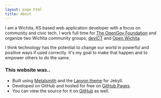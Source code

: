 ```yaml
---
layout: page.html
title: About
---
```


I am a Wichita, KS based web application developer with a focus on
community and civic tech. I work full time for [The OpenGov
Foundation](opengov) and organize two Wichita community groups,
[devICT](devict) and [Open Wichita](openwichita).

I think technology has the potential to change our world in powerful and
positive ways if used correctly. It's my goal to make that happen and to empower
others to do the same.

### This website was..

* Built using [Metalsmith](jekyll) and the [Lanyon theme](lanyon) for Jekyll.
* Developed on GitHub and hosted for free on [GitHub Pages](gh-pages).
* You can view the source for it on [GitHub](site-source) as well.

[opengov]: http://opengovfoundation.org
[devict]: https://devict.org
[openwichita]: http://openwichita.com
[jekyll]: https://jekyllrb.com
[lanyon]: https://github.com/poole/lanyon
[gh-pages]: https://pages.github.com
[site-source]: https://github.com/sethetter/sethetter.com

